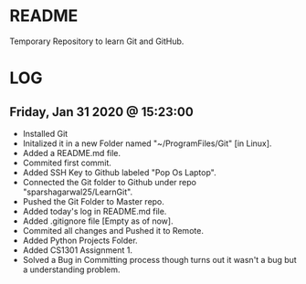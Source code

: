 # README
Temporary Repository to learn Git and GitHub.

# LOG
## Friday, Jan 31 2020 @ 15:23:00
  - Installed Git
  - Initalized it in a new Folder named "~/ProgramFiles/Git" [in Linux].
  - Added a README.md file.
  - Commited first commit.
  - Added SSH Key to Github labeled "Pop Os Laptop".
  - Connected the Git folder to Github under repo "sparshagarwal25/LearnGit".
  - Pushed the Git Folder to Master repo.
  - Added today's log in README.md file.
  - Added .gitignore file [Empty as of now].
  - Commited all changes and Pushed it to Remote.
  - Added Python Projects Folder.
  - Added CS1301 Assignment 1.
  - Solved a Bug in Committing process though turns out it wasn't a bug but a understanding problem.

